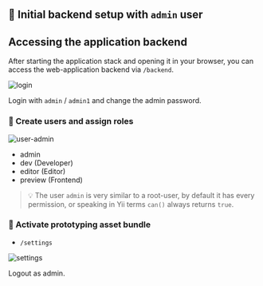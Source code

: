 
## :construction_worker: Initial backend setup with `admin` user

## Accessing the application backend

After starting the application stack and opening it in your browser, you can access the web-application backend via `/backend`.

![login](./images/login.png)

Login with `admin` / `admin1` and change the admin password.

### :construction_worker: Create users and assign roles

![user-admin](./images/user-admin.png)

- admin
- dev (Developer)
- editor (Editor)
- preview (Frontend)

> :bulb: The user `admin` is very similar to a root-user, by default it has every permission, or speaking in Yii terms `can()` always returns `true`.

### :construction_worker: Activate prototyping asset bundle

- `/settings`

![settings](./images/settings.png)


Logout as admin.
